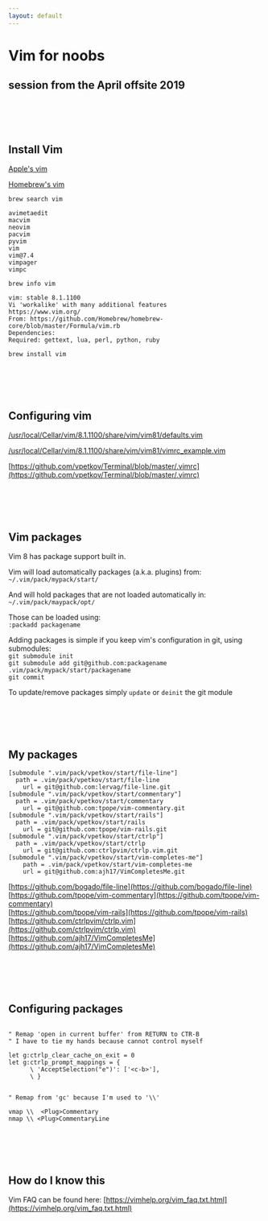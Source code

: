 ```yaml
---
layout: default
---
```


# Vim for noobs
## session from the April offsite 2019

# &nbsp;

## Install Vim

[Apple's vim](/vim-apple.html)

[Homebrew's vim](/vim-brew.html)

`brew search vim`

```
avimetaedit        
macvim             
neovim             
pacvim             
pyvim              
vim    
vim@7.4            
vimpager           
vimpc
```

`brew info vim`

```
vim: stable 8.1.1100
Vi 'workalike' with many additional features
https://www.vim.org/
From: https://github.com/Homebrew/homebrew-core/blob/master/Formula/vim.rb
Dependencies:
Required: gettext, lua, perl, python, ruby
```
`brew install vim`

# &nbsp;

## Configuring vim

[/usr/local/Cellar/vim/8.1.1100/share/vim/vim81/defaults.vim](https://github.com/vim/vim/blob/master/runtime/defaults.vim)

[/usr/local/Cellar/vim/8.1.1100/share/vim/vim81/vimrc_example.vim](https://github.com/vim/vim/blob/master/runtime/vimrc_example.vim)

[https://github.com/vpetkov/Terminal/blob/master/.vimrc](https://github.com/vpetkov/Terminal/blob/master/.vimrc)

# &nbsp;

## Vim packages

Vim 8 has package support built in.

Vim will load automatically packages (a.k.a. plugins) from:  
`~/.vim/pack/mypack/start/`

And will hold packages that are not loaded automatically in:  
`~/.vim/pack/maypack/opt/`

Those can be loaded using:  
`:packadd packagename`

Adding packages is simple if you keep vim's configuration in git, using submodules:  
`git submodule init`  
`git submodule add git@github.com:packagename .vim/pack/mypack/start/packagename`  
`git commit`

To update/remove packages simply `update` or `deinit` the git module

# &nbsp;

## My packages

```
[submodule ".vim/pack/vpetkov/start/file-line"]
  path = .vim/pack/vpetkov/start/file-line
	url = git@github.com:lervag/file-line.git
[submodule ".vim/pack/vpetkov/start/commentary"]
  path = .vim/pack/vpetkov/start/commentary
	url = git@github.com:tpope/vim-commentary.git
[submodule ".vim/pack/vpetkov/start/rails"]
  path = .vim/pack/vpetkov/start/rails
	url = git@github.com:tpope/vim-rails.git
[submodule ".vim/pack/vpetkov/start/ctrlp"]
  path = .vim/pack/vpetkov/start/ctrlp
	url = git@github.com:ctrlpvim/ctrlp.vim.git
[submodule ".vim/pack/vpetkov/start/vim-completes-me"]
	path = .vim/pack/vpetkov/start/vim-completes-me
	url = git@github.com:ajh17/VimCompletesMe.git
```

[https://github.com/bogado/file-line](https://github.com/bogado/file-line)  
[https://github.com/tpope/vim-commentary](https://github.com/tpope/vim-commentary)  
[https://github.com/tpope/vim-rails](https://github.com/tpope/vim-rails)  
[https://github.com/ctrlpvim/ctrlp.vim](https://github.com/ctrlpvim/ctrlp.vim)  
[https://github.com/ajh17/VimCompletesMe](https://github.com/ajh17/VimCompletesMe)  

# &nbsp;

## Configuring packages

```

" Remap 'open in current buffer' from RETURN to CTR-B
" I have to tie my hands because cannot control myself

let g:ctrlp_clear_cache_on_exit = 0
let g:ctrlp_prompt_mappings = {
      \ 'AcceptSelection("e")': ['<c-b>'],
      \ }


" Remap from 'gc' because I'm used to '\\'

vmap \\  <Plug>Commentary
nmap \\ <Plug>CommentaryLine
```

# &nbsp;

## How do I know this

Vim FAQ can be found here: [https://vimhelp.org/vim_faq.txt.html](https://vimhelp.org/vim_faq.txt.html)

# &nbsp;
# &nbsp;
# &nbsp;
# &nbsp;
# &nbsp;
